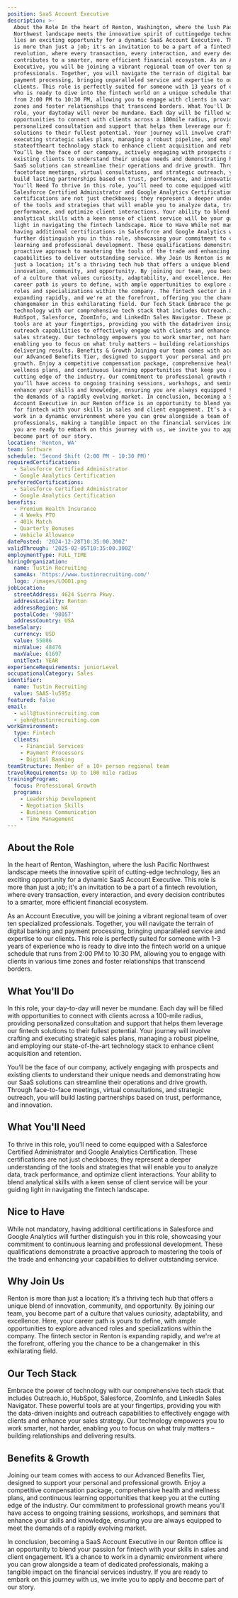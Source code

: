 ```yaml
---
position: SaaS Account Executive
description: >-
  About the Role In the heart of Renton, Washington, where the lush Pacific
  Northwest landscape meets the innovative spirit of cuttingedge technology,
  lies an exciting opportunity for a dynamic SaaS Account Executive. This role
  is more than just a job; it's an invitation to be a part of a fintech
  revolution, where every transaction, every interaction, and every decision
  contributes to a smarter, more efficient financial ecosystem. As an Account
  Executive, you will be joining a vibrant regional team of over ten specialized
  professionals. Together, you will navigate the terrain of digital banking and
  payment processing, bringing unparalleled service and expertise to our
  clients. This role is perfectly suited for someone with 13 years of experience
  who is ready to dive into the fintech world on a unique schedule that runs
  from 2:00 PM to 10:30 PM, allowing you to engage with clients in various time
  zones and foster relationships that transcend borders. What You'll Do In this
  role, your daytoday will never be mundane. Each day will be filled with
  opportunities to connect with clients across a 100mile radius, providing
  personalized consultation and support that helps them leverage our fintech
  solutions to their fullest potential. Your journey will involve crafting and
  executing strategic sales plans, managing a robust pipeline, and employing our
  stateoftheart technology stack to enhance client acquisition and retention.
  You’ll be the face of our company, actively engaging with prospects and
  existing clients to understand their unique needs and demonstrating how our
  SaaS solutions can streamline their operations and drive growth. Through
  facetoface meetings, virtual consultations, and strategic outreach, you will
  build lasting partnerships based on trust, performance, and innovation. What
  You'll Need To thrive in this role, you’ll need to come equipped with a
  Salesforce Certified Administrator and Google Analytics Certification. These
  certifications are not just checkboxes; they represent a deeper understanding
  of the tools and strategies that will enable you to analyze data, track
  performance, and optimize client interactions. Your ability to blend
  analytical skills with a keen sense of client service will be your guiding
  light in navigating the fintech landscape. Nice to Have While not mandatory,
  having additional certifications in Salesforce and Google Analytics will
  further distinguish you in this role, showcasing your commitment to continuous
  learning and professional development. These qualifications demonstrate a
  proactive approach to mastering the tools of the trade and enhancing your
  capabilities to deliver outstanding service. Why Join Us Renton is more than
  just a location; it’s a thriving tech hub that offers a unique blend of
  innovation, community, and opportunity. By joining our team, you become part
  of a culture that values curiosity, adaptability, and excellence. Here, your
  career path is yours to define, with ample opportunities to explore advanced
  roles and specializations within the company. The fintech sector in Renton is
  expanding rapidly, and we're at the forefront, offering you the chance to be a
  changemaker in this exhilarating field. Our Tech Stack Embrace the power of
  technology with our comprehensive tech stack that includes Outreach.io,
  HubSpot, Salesforce, ZoomInfo, and LinkedIn Sales Navigator. These powerful
  tools are at your fingertips, providing you with the datadriven insights and
  outreach capabilities to effectively engage with clients and enhance your
  sales strategy. Our technology empowers you to work smarter, not harder,
  enabling you to focus on what truly matters – building relationships and
  delivering results. Benefits & Growth Joining our team comes with access to
  our Advanced Benefits Tier, designed to support your personal and professional
  growth. Enjoy a competitive compensation package, comprehensive health and
  wellness plans, and continuous learning opportunities that keep you at the
  cutting edge of the industry. Our commitment to professional growth means
  you’ll have access to ongoing training sessions, workshops, and seminars that
  enhance your skills and knowledge, ensuring you are always equipped to meet
  the demands of a rapidly evolving market. In conclusion, becoming a SaaS
  Account Executive in our Renton office is an opportunity to blend your passion
  for fintech with your skills in sales and client engagement. It’s a chance to
  work in a dynamic environment where you can grow alongside a team of dedicated
  professionals, making a tangible impact on the financial services industry. If
  you are ready to embark on this journey with us, we invite you to apply and
  become part of our story.
location: 'Renton, WA'
team: Software
schedule: 'Second Shift (2:00 PM - 10:30 PM)'
requiredCertifications:
  - Salesforce Certified Administrator
  - Google Analytics Certification
preferredCertifications:
  - Salesforce Certified Administrator
  - Google Analytics Certification
benefits:
  - Premium Health Insurance
  - 4 Weeks PTO
  - 401k Match
  - Quarterly Bonuses
  - Vehicle Allowance
datePosted: '2024-12-28T10:35:00.300Z'
validThrough: '2025-02-05T10:35:00.300Z'
employmentType: FULL_TIME
hiringOrganization:
  name: Tustin Recruiting
  sameAs: 'https://www.tustinrecruiting.com/'
  logo: /images/LOGO1.png
jobLocation:
  streetAddress: 4624 Sierra Pkwy.
  addressLocality: Renton
  addressRegion: WA
  postalCode: '98057'
  addressCountry: USA
baseSalary:
  currency: USD
  value: 55086
  minValue: 48476
  maxValue: 61697
  unitText: YEAR
experienceRequirements: juniorLevel
occupationalCategory: Sales
identifier:
  name: Tustin Recruiting
  value: SAAS-lu595z
featured: false
email:
  - will@tustinrecruiting.com
  - john@tustinrecruiting.com
workEnvironment:
  type: Fintech
  clients:
    - Financial Services
    - Payment Processors
    - Digital Banking
teamStructure: Member of a 10+ person regional team
travelRequirements: Up to 100 mile radius
trainingProgram:
  focus: Professional Growth
  programs:
    - Leadership Development
    - Negotiation Skills
    - Business Communication
    - Time Management
---
```




## About the Role

In the heart of Renton, Washington, where the lush Pacific Northwest landscape meets the innovative spirit of cutting-edge technology, lies an exciting opportunity for a dynamic SaaS Account Executive. This role is more than just a job; it's an invitation to be a part of a fintech revolution, where every transaction, every interaction, and every decision contributes to a smarter, more efficient financial ecosystem.

As an Account Executive, you will be joining a vibrant regional team of over ten specialized professionals. Together, you will navigate the terrain of digital banking and payment processing, bringing unparalleled service and expertise to our clients. This role is perfectly suited for someone with 1-3 years of experience who is ready to dive into the fintech world on a unique schedule that runs from 2:00 PM to 10:30 PM, allowing you to engage with clients in various time zones and foster relationships that transcend borders.

## What You'll Do

In this role, your day-to-day will never be mundane. Each day will be filled with opportunities to connect with clients across a 100-mile radius, providing personalized consultation and support that helps them leverage our fintech solutions to their fullest potential. Your journey will involve crafting and executing strategic sales plans, managing a robust pipeline, and employing our state-of-the-art technology stack to enhance client acquisition and retention.

You’ll be the face of our company, actively engaging with prospects and existing clients to understand their unique needs and demonstrating how our SaaS solutions can streamline their operations and drive growth. Through face-to-face meetings, virtual consultations, and strategic outreach, you will build lasting partnerships based on trust, performance, and innovation.

## What You'll Need

To thrive in this role, you’ll need to come equipped with a Salesforce Certified Administrator and Google Analytics Certification. These certifications are not just checkboxes; they represent a deeper understanding of the tools and strategies that will enable you to analyze data, track performance, and optimize client interactions. Your ability to blend analytical skills with a keen sense of client service will be your guiding light in navigating the fintech landscape.

## Nice to Have

While not mandatory, having additional certifications in Salesforce and Google Analytics will further distinguish you in this role, showcasing your commitment to continuous learning and professional development. These qualifications demonstrate a proactive approach to mastering the tools of the trade and enhancing your capabilities to deliver outstanding service.

## Why Join Us

Renton is more than just a location; it’s a thriving tech hub that offers a unique blend of innovation, community, and opportunity. By joining our team, you become part of a culture that values curiosity, adaptability, and excellence. Here, your career path is yours to define, with ample opportunities to explore advanced roles and specializations within the company. The fintech sector in Renton is expanding rapidly, and we're at the forefront, offering you the chance to be a changemaker in this exhilarating field.

## Our Tech Stack

Embrace the power of technology with our comprehensive tech stack that includes Outreach.io, HubSpot, Salesforce, ZoomInfo, and LinkedIn Sales Navigator. These powerful tools are at your fingertips, providing you with the data-driven insights and outreach capabilities to effectively engage with clients and enhance your sales strategy. Our technology empowers you to work smarter, not harder, enabling you to focus on what truly matters – building relationships and delivering results.

## Benefits & Growth

Joining our team comes with access to our Advanced Benefits Tier, designed to support your personal and professional growth. Enjoy a competitive compensation package, comprehensive health and wellness plans, and continuous learning opportunities that keep you at the cutting edge of the industry. Our commitment to professional growth means you’ll have access to ongoing training sessions, workshops, and seminars that enhance your skills and knowledge, ensuring you are always equipped to meet the demands of a rapidly evolving market.

In conclusion, becoming a SaaS Account Executive in our Renton office is an opportunity to blend your passion for fintech with your skills in sales and client engagement. It’s a chance to work in a dynamic environment where you can grow alongside a team of dedicated professionals, making a tangible impact on the financial services industry. If you are ready to embark on this journey with us, we invite you to apply and become part of our story.
